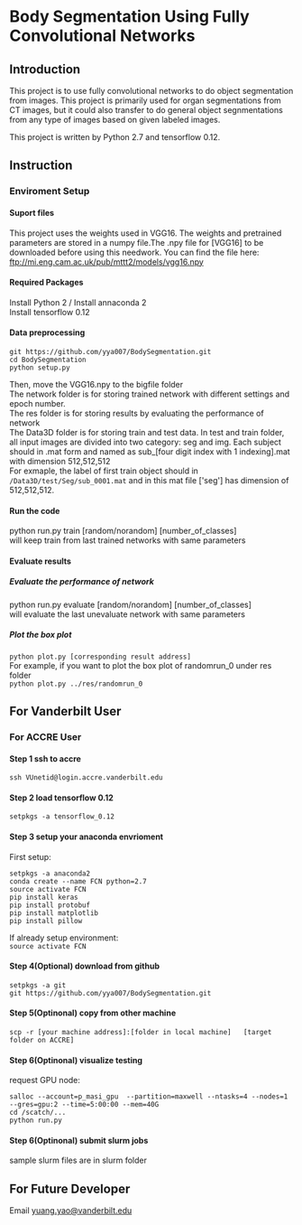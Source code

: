 # Body Segmentation Using Fully Convolutional Networks 

## Introduction
This project is to use fully convolutional networks to do object segmentation from images. This project is primarily used for organ segmentations from CT images, but it could also transfer to do general object segnmentations from any type of images based on given labeled images.</br>


This project is written by Python 2.7 and tensorflow 0.12.</br>

## Instruction

### Enviroment Setup
#### Suport files
This project uses the weights used in VGG16. The weights and pretrained parameters are stored in a numpy file.The .npy file for [VGG16] to be downloaded before using this needwork. You can find the file here: ftp://mi.eng.cam.ac.uk/pub/mttt2/models/vgg16.npy 
#### Required Packages
Install Python 2 / Install annaconda 2</br>
Install tensorflow 0.12</br>
#### Data preprocessing
```
git https://github.com/yya007/BodySegmentation.git
cd BodySegmentation
python setup.py
```
Then, move the VGG16.npy to the bigfile folder</br>
The network folder is for storing trained network with different settings and epoch number.</br>
The res folder is for storing results by evaluating the performance of network</br>
The Data3D folder is for storing train and test data. In test and train folder, all input images are divided into two category: seg and img. Each subject should in .mat form and named as sub_[four digit index with 1 indexing].mat with dimension 512,512,512</br>
For exmaple, the label of first train object should in `/Data3D/test/Seg/sub_0001.mat` and in this mat file ['seg'] has dimension of 512,512,512.</br>
#### Run the code
python run.py train [random/norandom] [number_of_classes]</br>
will keep train from last trained networks with same parameters
#### Evaluate results
##### Evaluate the performance of network
python run.py evaluate [random/norandom] [number_of_classes]</br>
will evaluate the last unevaluate network with same parameters
##### Plot the box plot
`python plot.py [corresponding result address]`</br>
For example, if you want to plot the box plot of randomrun_0 under res folder</br>
`python plot.py ../res/randomrun_0`</br>

## For Vanderbilt User
### For ACCRE User
#### Step 1 ssh to accre
`ssh VUnetid@login.accre.vanderbilt.edu`</br>
#### Step 2 load tensorflow 0.12
`setpkgs -a tensorflow_0.12`</br>
#### Step 3 setup your anaconda envrioment
First setup:</br>
```
setpkgs -a anaconda2
conda create --name FCN python=2.7
source activate FCN
pip install keras
pip install protobuf
pip install matplotlib
pip install pillow
```
If already setup environment:</br>
`source activate FCN`</br>
#### Step 4(Optional) download from github
`setpkgs -a git`</br>
`git https://github.com/yya007/BodySegmentation.git`
#### Step 5(Optinonal) copy from other machine
`scp -r [your machine address]:[folder in local machine]   [target folder on ACCRE]`</br>

#### Step 6(Optinonal) visualize testing 
request GPU node:</br>
```
salloc --account=p_masi_gpu  --partition=maxwell --ntasks=4 --nodes=1 --gres=gpu:2 --time=5:00:00 --mem=40G
cd /scatch/...
python run.py
```
#### Step 6(Optinonal) submit slurm jobs 
sample slurm files are in slurm folder
## For Future Developer 
Email yuang.yao@vanderbilt.edu


